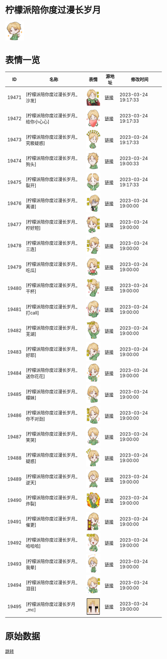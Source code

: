 # 柠檬派陪你度过漫长岁月

<img src="./cover.png" height="60" alt="cover" />

# 表情一览

|ID|名称|表情|源地址|修改时间|
|----|----|----|----|----|
|19471|[柠檬派陪你度过漫长岁月_沙发]|<img src="./pic/019471_%5B柠檬派陪你度过漫长岁月_沙发%5D.png" height="60" alt="沙发"/>|[链接](https://i0.hdslb.com/bfs/garb/255f7e6684be50f15a6f2fb0e42794f242ec0594.png)|2023-03-24 19:17:33|
|19472|[柠檬派陪你度过漫长岁月_给你小心心]|<img src="./pic/019472_%5B柠檬派陪你度过漫长岁月_给你小心心%5D.png" height="60" alt="给你小心心"/>|[链接](https://i0.hdslb.com/bfs/garb/a6cb5ca04736d5d704bc103dc865e69f2e2599b8.png)|2023-03-24 19:17:33|
|19473|[柠檬派陪你度过漫长岁月_究极疑惑]|<img src="./pic/019473_%5B柠檬派陪你度过漫长岁月_究极疑惑%5D.png" height="60" alt="究极疑惑"/>|[链接](https://i0.hdslb.com/bfs/garb/b4700245879a90e6d66a88626673f53722b52e78.png)|2023-03-24 19:17:33|
|19474|[柠檬派陪你度过漫长岁月_狗头]|<img src="./pic/019474_%5B柠檬派陪你度过漫长岁月_狗头%5D.png" height="60" alt="狗头"/>|[链接](https://i0.hdslb.com/bfs/garb/549db4bd67864be1da5c26189fe1ea3efd7d649a.png)|2023-03-24 19:00:33|
|19475|[柠檬派陪你度过漫长岁月_裂开]|<img src="./pic/019475_%5B柠檬派陪你度过漫长岁月_裂开%5D.png" height="60" alt="裂开"/>|[链接](https://i0.hdslb.com/bfs/garb/b5bd445b6d1c8f44494886c4160a77422804e9c4.png)|2023-03-24 19:17:33|
|19476|[柠檬派陪你度过漫长岁月_离谱]|<img src="./pic/019476_%5B柠檬派陪你度过漫长岁月_离谱%5D.png" height="60" alt="离谱"/>|[链接](https://i0.hdslb.com/bfs/garb/98e3bbac74108d9b957aa20bf5412b014e9f8644.png)|2023-03-24 19:00:00|
|19477|[柠檬派陪你度过漫长岁月_柠好短]|<img src="./pic/019477_%5B柠檬派陪你度过漫长岁月_柠好短%5D.png" height="60" alt="柠好短"/>|[链接](https://i0.hdslb.com/bfs/garb/7645b4da09fc713e0899916264b98d8ce2227dba.png)|2023-03-24 19:00:00|
|19478|[柠檬派陪你度过漫长岁月_三连]|<img src="./pic/019478_%5B柠檬派陪你度过漫长岁月_三连%5D.png" height="60" alt="三连"/>|[链接](https://i0.hdslb.com/bfs/garb/008fb3b1b7980d395967b7d723db0a7a284ba929.png)|2023-03-24 19:00:00|
|19479|[柠檬派陪你度过漫长岁月_吃瓜]|<img src="./pic/019479_%5B柠檬派陪你度过漫长岁月_吃瓜%5D.png" height="60" alt="吃瓜"/>|[链接](https://i0.hdslb.com/bfs/garb/9225da44270fbe54c5a6709bbac17dfff64df648.png)|2023-03-24 19:00:00|
|19480|[柠檬派陪你度过漫长岁月_干杯]|<img src="./pic/019480_%5B柠檬派陪你度过漫长岁月_干杯%5D.png" height="60" alt="干杯"/>|[链接](https://i0.hdslb.com/bfs/garb/79787bed797be6e6136bda9d2a4b96b364ebc760.png)|2023-03-24 19:00:00|
|19481|[柠檬派陪你度过漫长岁月_打call]|<img src="./pic/019481_%5B柠檬派陪你度过漫长岁月_打call%5D.png" height="60" alt="打call"/>|[链接](https://i0.hdslb.com/bfs/garb/8439c7e926fae99a98e1c4b3bdc4728f57f6a30a.png)|2023-03-24 19:00:00|
|19482|[柠檬派陪你度过漫长岁月_芜湖]|<img src="./pic/019482_%5B柠檬派陪你度过漫长岁月_芜湖%5D.png" height="60" alt="芜湖"/>|[链接](https://i0.hdslb.com/bfs/garb/7e9509443538d1eb0698a335848bf43418dad423.png)|2023-03-24 19:00:00|
|19483|[柠檬派陪你度过漫长岁月_好耶]|<img src="./pic/019483_%5B柠檬派陪你度过漫长岁月_好耶%5D.png" height="60" alt="好耶"/>|[链接](https://i0.hdslb.com/bfs/garb/2d2b6165d5ce12e94d488fdcfc9b5ed946016960.png)|2023-03-24 19:00:00|
|19484|[柠檬派陪你度过漫长岁月_送你花花]|<img src="./pic/019484_%5B柠檬派陪你度过漫长岁月_送你花花%5D.png" height="60" alt="送你花花"/>|[链接](https://i0.hdslb.com/bfs/garb/ffc7f73da311b923381b0e8af784a73c676ac042.png)|2023-03-24 19:00:00|
|19485|[柠檬派陪你度过漫长岁月_檬妹]|<img src="./pic/019485_%5B柠檬派陪你度过漫长岁月_檬妹%5D.png" height="60" alt="檬妹"/>|[链接](https://i0.hdslb.com/bfs/garb/cfa3ddad25d71b52e9a0e7b4da39b18b6c15c69e.png)|2023-03-24 19:00:00|
|19486|[柠檬派陪你度过漫长岁月_你不对劲]|<img src="./pic/019486_%5B柠檬派陪你度过漫长岁月_你不对劲%5D.png" height="60" alt="你不对劲"/>|[链接](https://i0.hdslb.com/bfs/garb/bb2437d2af6015c203950e73da94f8009784e5dd.png)|2023-03-24 19:00:00|
|19487|[柠檬派陪你度过漫长岁月_笑哭]|<img src="./pic/019487_%5B柠檬派陪你度过漫长岁月_笑哭%5D.png" height="60" alt="笑哭"/>|[链接](https://i0.hdslb.com/bfs/garb/9e5360891a02453097d05b15910597cd647a4579.png)|2023-03-24 19:00:00|
|19488|[柠檬派陪你度过漫长岁月_疑惑]|<img src="./pic/019488_%5B柠檬派陪你度过漫长岁月_疑惑%5D.png" height="60" alt="疑惑"/>|[链接](https://i0.hdslb.com/bfs/garb/7c18caf57133c4ff32673298b40cc9111e9cad3b.png)|2023-03-24 19:00:00|
|19489|[柠檬派陪你度过漫长岁月_逆天]|<img src="./pic/019489_%5B柠檬派陪你度过漫长岁月_逆天%5D.png" height="60" alt="逆天"/>|[链接](https://i0.hdslb.com/bfs/garb/8ccaf20751d61ee1fd18e99661adebfc3a158019.png)|2023-03-24 19:00:00|
|19490|[柠檬派陪你度过漫长岁月_炸裂]|<img src="./pic/019490_%5B柠檬派陪你度过漫长岁月_炸裂%5D.png" height="60" alt="炸裂"/>|[链接](https://i0.hdslb.com/bfs/garb/a185c1dc8529bac95ae8abd33dfb7fc1a4a4183a.png)|2023-03-24 19:00:00|
|19491|[柠檬派陪你度过漫长岁月_催更]|<img src="./pic/019491_%5B柠檬派陪你度过漫长岁月_催更%5D.png" height="60" alt="催更"/>|[链接](https://i0.hdslb.com/bfs/garb/d2870f7d75108d433a2964924fba210d6b792d84.png)|2023-03-24 19:00:00|
|19492|[柠檬派陪你度过漫长岁月_哈哈哈]|<img src="./pic/019492_%5B柠檬派陪你度过漫长岁月_哈哈哈%5D.png" height="60" alt="哈哈哈"/>|[链接](https://i0.hdslb.com/bfs/garb/7c806c566f7d6756a6c591b8334fdd5c0cc56a46.png)|2023-03-24 19:00:00|
|19493|[柠檬派陪你度过漫长岁月_我晕]|<img src="./pic/019493_%5B柠檬派陪你度过漫长岁月_我晕%5D.png" height="60" alt="我晕"/>|[链接](https://i0.hdslb.com/bfs/garb/77f2165d764c0d1b56ce21247852c0c59e3bb4a1.png)|2023-03-24 19:00:00|
|19494|[柠檬派陪你度过漫长岁月_泪目]|<img src="./pic/019494_%5B柠檬派陪你度过漫长岁月_泪目%5D.png" height="60" alt="泪目"/>|[链接](https://i0.hdslb.com/bfs/garb/12a5a5c6454eaa6246b7c34a2cddb15ef10ad3c1.png)|2023-03-24 19:00:00|
|19495|[柠檬派陪你度过漫长岁月_mc]|<img src="./pic/019495_%5B柠檬派陪你度过漫长岁月_mc%5D.png" height="60" alt="mc"/>|[链接](https://i0.hdslb.com/bfs/garb/901a4010fd4a924cd71d2ec70ec137bc2b105cdc.png)|2023-03-24 19:00:00|

# 原始数据

[跳转](./raw.json)

